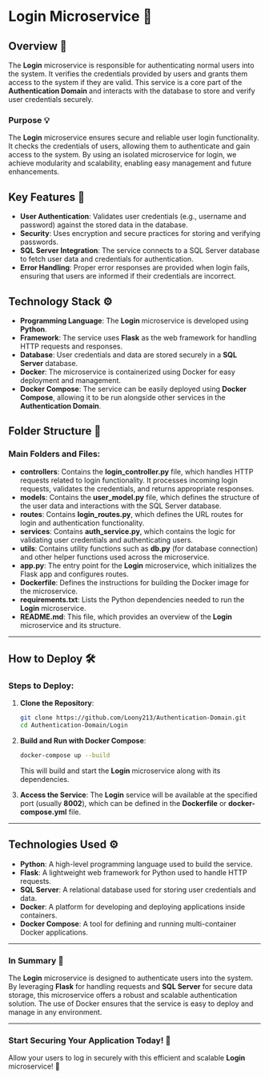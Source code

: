 
# Login Microservice 🔐

## Overview 🌟

The **Login** microservice is responsible for authenticating normal users into the system. It verifies the credentials provided by users and grants them access to the system if they are valid. This service is a core part of the **Authentication Domain** and interacts with the database to store and verify user credentials securely.

### Purpose 💡

The **Login** microservice ensures secure and reliable user login functionality. It checks the credentials of users, allowing them to authenticate and gain access to the system. By using an isolated microservice for login, we achieve modularity and scalability, enabling easy management and future enhancements.

## Key Features 🔑

- **User Authentication**: Validates user credentials (e.g., username and password) against the stored data in the database.
- **Security**: Uses encryption and secure practices for storing and verifying passwords.
- **SQL Server Integration**: The service connects to a SQL Server database to fetch user data and credentials for authentication.
- **Error Handling**: Proper error responses are provided when login fails, ensuring that users are informed if their credentials are incorrect.

## Technology Stack ⚙️

- **Programming Language**: The **Login** microservice is developed using **Python**.
- **Framework**: The service uses **Flask** as the web framework for handling HTTP requests and responses.
- **Database**: User credentials and data are stored securely in a **SQL Server** database.
- **Docker**: The microservice is containerized using Docker for easy deployment and management.
- **Docker Compose**: The service can be easily deployed using **Docker Compose**, allowing it to be run alongside other services in the **Authentication Domain**.

## Folder Structure 📁

### Main Folders and Files:

- **controllers**: Contains the **login_controller.py** file, which handles HTTP requests related to login functionality. It processes incoming login requests, validates the credentials, and returns appropriate responses.
- **models**: Contains the **user_model.py** file, which defines the structure of the user data and interactions with the SQL Server database.
- **routes**: Contains **login_routes.py**, which defines the URL routes for login and authentication functionality.
- **services**: Contains **auth_service.py**, which contains the logic for validating user credentials and authenticating users.
- **utils**: Contains utility functions such as **db.py** (for database connection) and other helper functions used across the microservice.
- **app.py**: The entry point for the **Login** microservice, which initializes the Flask app and configures routes.
- **Dockerfile**: Defines the instructions for building the Docker image for the microservice.
- **requirements.txt**: Lists the Python dependencies needed to run the **Login** microservice.
- **README.md**: This file, which provides an overview of the **Login** microservice and its structure.

---

## How to Deploy 🛠️

### Steps to Deploy:

1. **Clone the Repository**:
    ```bash
    git clone https://github.com/Loony213/Authentication-Domain.git
    cd Authentication-Domain/Login
    ```

2. **Build and Run with Docker Compose**:
    ```bash
    docker-compose up --build
    ```

    This will build and start the **Login** microservice along with its dependencies.

3. **Access the Service**:
    The **Login** service will be available at the specified port (usually **8002**), which can be defined in the **Dockerfile** or **docker-compose.yml** file.

---

## Technologies Used ⚙️

- **Python**: A high-level programming language used to build the service.
- **Flask**: A lightweight web framework for Python used to handle HTTP requests.
- **SQL Server**: A relational database used for storing user credentials and data.
- **Docker**: A platform for developing and deploying applications inside containers.
- **Docker Compose**: A tool for defining and running multi-container Docker applications.

---

### In Summary 📝

The **Login** microservice is designed to authenticate users into the system. By leveraging **Flask** for handling requests and **SQL Server** for secure data storage, this microservice offers a robust and scalable authentication solution. The use of Docker ensures that the service is easy to deploy and manage in any environment.

---

### Start Securing Your Application Today! 🔐
Allow your users to log in securely with this efficient and scalable **Login** microservice! 💪
